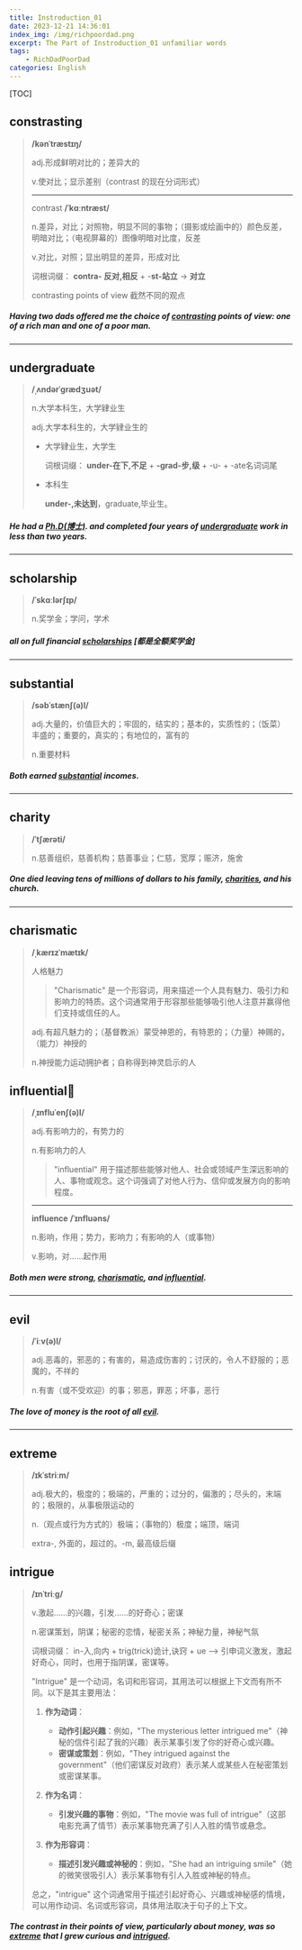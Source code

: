 ```yaml
---
title: Instroduction_01
date: 2023-12-21 14:36:01
index_img: /img/richpoordad.png
excerpt: The Part of Instroduction_01 unfamiliar words
tags: 
    - RichDadPoorDad
categories: English
---
```


[TOC]

## constrasting

> **/kənˈtræstɪŋ/**
>
> adj.形成鲜明对比的；差异大的
>
> v.使对比；显示差别（contrast 的现在分词形式）
>
> ---
>
> contrast **/ˈkɑːntræst/**
>
> n.差异，对比；对照物，明显不同的事物；（摄影或绘画中的）颜色反差，明暗对比；（电视屏幕的）图像明暗对比度，反差
>
> v.对比，对照；显出明显的差异，形成对比
>
> 词根词缀： **contra- 反对,相反** + -**st-站立** → **对立**
>
> contrasting points of view
> 截然不同的观点

##### Having two dads offered me the choice of **<u>contrasting</u>** points of view: one of a rich man and one of a poor man.

---

## undergraduate

> **/ˌʌndərˈɡrædʒuət/**
>
> n.大学本科生，大学肄业生
>
> adj.大学本科生的，大学肄业生的
>
> - 大学肄业生，大学生
>
>   词根词缀： **under-在下,不足** + **-grad-步,级** + -u- + -ate名词词尾
>
> - 本科生
>
>   **under-,未达到**，graduate,毕业生。

##### He had a <u>**Ph.D**(博士)</u>. and completed four years of **<u>undergraduate</u>** work in less than two years. 

---

## scholarship

> **/ˈskɑːlərʃɪp/**
>
> n.奖学金；学问，学术

#####  all on full financial **<u>scholarships</u>** [都是全额奖学金]

---

## substantial

> **/səbˈstænʃ(ə)l/**
>
> adj.大量的，价值巨大的；牢固的，结实的；基本的，实质性的；（饭菜）丰盛的；重要的，真实的；有地位的，富有的
>
> n.重要材料

##### Both earned **<u>substantial</u>** incomes.

---

## charity

> **/ˈtʃærəti/**
>
> n.慈善组织，慈善机构；慈善事业；仁慈，宽厚；赈济，施舍

##### One died leaving tens of millions of dollars to his family, **<u>charities</u>**, and his church.

---

## charismatic

> **/ˌkærɪzˈmætɪk/**
>
> 人格魅力
>
> > "Charismatic" 是一个形容词，用来描述一个人具有魅力、吸引力和影响力的特质。这个词通常用于形容那些能够吸引他人注意并赢得他们支持或信任的人。
>
> adj.有超凡魅力的；（基督教派）蒙受神恩的，有特恩的；（力量）神赐的，（能力）神授的
>
> n.神授能力运动拥护者；自称得到神灵启示的人

## influential🚩

> **/ˌɪnfluˈenʃ(ə)l/**
>
> adj.有影响力的，有势力的
>
> n.有影响力的人
>
> > "influential" 用于描述那些能够对他人、社会或领域产生深远影响的人、事物或观念。这个词强调了对他人行为、信仰或发展方向的影响程度。
>
> ---
>
> **influence** **/ˈɪnfluəns/**
>
> n.影响，作用；势力，影响力；有影响的人（或事物）
>
> v.影响，对……起作用

##### Both men were strong, **<u>charismatic</u>**, and **<u>influential</u>**.

---

## evil

> **/ˈiːv(ə)l/**
>
> adj.恶毒的，邪恶的；有害的，易造成伤害的；讨厌的，令人不舒服的；恶魔的，不祥的
>
> n.有害（或不受欢迎）的事；邪恶，罪恶；坏事，恶行

##### The love of money is the root of all **<u>evil</u>**.

---

## extreme

> **/ɪkˈstriːm/**
>
> adj.极大的，极度的；极端的，严重的；过分的，偏激的；尽头的，末端的；极限的，从事极限运动的
>
> n.（观点或行为方式的）极端；（事物的）极度；端顶，端词
>
> extra-, 外面的，超过的。-m, 最高级后缀

## intrigue

> **/ɪnˈtriːɡ/**
>
> v.激起……的兴趣，引发……的好奇心；密谋
>
> n.密谋策划，阴谋；秘密的恋情，秘密关系；神秘力量，神秘气氛
>
> 词根词缀： in-入,向内 + trig(trick)诡计,诀窍 + ue --> 引申词义激发，激起好奇心，同时，也用于指阴谋，密谋等。
>
> "Intrigue" 是一个动词，名词和形容词，其用法可以根据上下文而有所不同。以下是其主要用法：
>
> 1. **作为动词**：
>    - **动作引起兴趣**：例如，"The mysterious letter intrigued me"（神秘的信件引起了我的兴趣）表示某事引发了你的好奇心或兴趣。
>    - **密谋或策划**：例如，"They intrigued against the government"（他们密谋反对政府）表示某人或某些人在秘密策划或密谋某事。
>
> 2. **作为名词**：
>    - **引发兴趣的事物**：例如，"The movie was full of intrigue"（这部电影充满了情节）表示某事物充满了引人入胜的情节或悬念。
>
> 3. **作为形容词**：
>    - **描述引发兴趣或神秘的**：例如，"She had an intriguing smile"（她的微笑很吸引人）表示某事物有引人入胜或神秘的特点。
>
> 总之，"intrigue" 这个词通常用于描述引起好奇心、兴趣或神秘感的情境，可以用作动词、名词或形容词，具体用法取决于句子的上下文。

##### The contrast in their points of view, particularly about money, was so **<u>extreme</u>** that I grew curious and **<u>intrigued</u>**.
